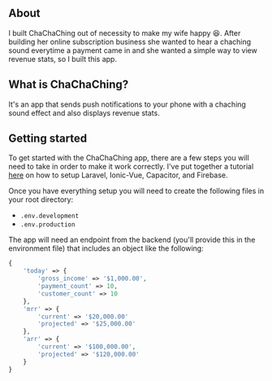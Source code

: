 ## About
I built ChaChaChing out of necessity to make my wife happy 😆. After building her online subscription business she wanted to hear a chaching sound everytime a payment came in and she wanted a simple way to view revenue stats, so I built this app.

## What is ChaChaChing?
It's an app that sends push notifications to your phone with a chaching sound effect and also displays revenue stats.

## Getting started
To get started with the ChaChaChing app, there are a few steps you will need to take in order to make it work correctly. I've put together a tutorial [here](https://dev.to/jringeisen/push-notifications-with-laravel-ionic-vue-and-firebase-4g2a) on how to setup Laravel, Ionic-Vue, Capacitor, and Firebase.

Once you have everything setup you will need to create the following files in your root directory:

- `.env.development`
- `.env.production`

The app will need an endpoint from the backend (you'll provide this in the environment file) that includes an object like the following:

```php
{
    'today' => {
        'gross_income' => '$1,000.00',
        'payment_count' => 10,
        'customer_count' => 10
    },
    'mrr' => {
        'current' => '$20,000.00'
        'projected' => '$25,000.00'
    },
    'arr' => {
        'current' => '$100,000.00',
        'projected' => '$120,000.00'
    }
}
```
